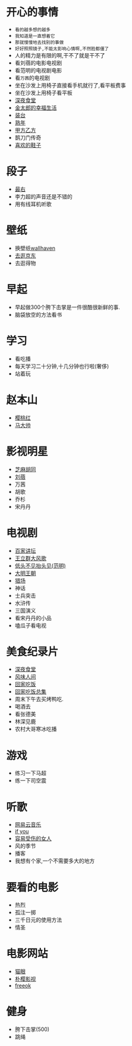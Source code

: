 # 开心的事情
- `看的越多想的越多`
- `我知道是一直想着它`
- `那就慢慢地去找别的事做`
- `好好照照镜子,不能太影响心情啊,不然脸都僵了`
- 人的精力是有限的啊,干不了就是干不了
- 看刘蓓的电影电视剧
- 看范明的电视剧电影
- 看`万茜`的电视剧
- 坐在沙发上用椅子直接看手机就行了,看平板费事
- 坐在沙发上用椅子看平板
- [深夜食堂](https://www.bilibili.com/bangumi/play/ss28611?spm_id_from=333.337.0.0)
- [金太郎的幸福生活](https://www.ixigua.com/search/%E9%87%91%E5%A4%AA%E7%8B%BC%E7%9A%84%E5%B9%B8%E7%A6%8F%E7%94%9F%E6%B4%BB/?logTag=6d61710302328edc481f&tab_name=home&fss=sug)
- [装台](https://tv.cctv.com/2023/06/17/VIDESnP6cn901T1dQ3OELqRH230617.shtml?srcfrom=baidualading&event2=bdtg_pc_hkafjzpq)
- [熟年](https://www.iqiyi.com/v_2a8lk171ams.html?vfm=2008_aldbd&fv=p_02_01)
- [甲方乙方](https://www.bilibili.com/bangumi/play/ep415542?theme=movie&spm_id_from=333.337.0.0)
- 鹊刀门传奇
- [喜欢的鞋子](./happy-clothes.md)

# 段子
- [最右](https://izuiyou.com/)
- 李力超的声音还是不错的
- 用有线耳机听歌

# 壁纸
- 换壁纸[wallhaven](https://wallhaven.cc/)
- [去逛京东](https://www.jd.com/)
- 去逛得物

# 早起
- 早起做300个胯下击掌是一件很酷很新鲜的事.
- 脑袋放空的方法看书

# 学习
- 看吃播
- 每天学习二十分钟,十几分钟也行啦(奢侈)
- 站着玩

# 赵本山
- [樱桃红](https://so.youku.com/search_video/q_%E6%A8%B1%E6%A1%83%E7%BA%A2?searchfrom=1)
- [马大帅](https://www.ixigua.com/6793227325396746759?utm_source=baidu_lvideo)

# 影视明星
- [芝麻胡同](https://www.iqiyi.com/v_19rqxqzd50.html)
- [刘蓓](https://www.freeok.vip)
- 万茜
- 胡歌
- 乔杉
- 宋丹丹

# 电视剧
- [百家讲坛](https://tv.cctv.com/lm/bjjt/)
- [王立群大风歌](https://v.youku.com/v_show/id_XNDUyMDYzMjE3Ng==.html?s=a826af36f2154aae8d81&spm=a2hje.13141534.1_3.d_15_1&scm=20140719.apircmd.239143.video_XNDUyMDYzMjE3Ng==)
- [低头不见抬头见(范明)](https://www.iqiyi.com/v_19rrdpfdqs.html)
- [大明王朝](https://v.youku.com/v_show/id_XMjQ4NDkwMTAzMg==.html?firsttime=660)
- [猎场](https://www.iqiyi.com/v_19rrduuito.html?vfm=2008_aldbd&fv=p_02_01)
- 神话
- 士兵突击
- 水浒传
- 三国演义
- 看宋丹丹的小品
- 嗑瓜子看电视

# 美食纪录片
- [深夜食堂](https://www.bilibili.com/bangumi/play/ss28612/?spm_id_from=333.999.0.0)
- [风味人间](https://www.freeok.vip/vodplay/5659-1-1.html)
- [回家吃饭](https://tv.cctv.com/2023/07/03/VIDEyPKgHp7ciDvHsZLvDvVl230703.shtml?spm=C28340.PdNvWY0LYxCP.EZXfRXnNE2FP.40)
- [回家吃饭总集](https://tv.cctv.com/lm/hjcf/videoset/?spm=C52448022284.P88430000411.0.0)
- 周末下午去买烤鸭吃.
- 喝酒去
- 看张德美
- 林深见鹿
- 农村大哥寒冰吃播


# 游戏
- 练习一下马超
- 练一下司空震

# 听歌
- [网易云音乐](https://music.163.com/#)
- [if you](https://music.163.com/#/song?id=410629770&market=baiduqk)
- [容易受伤的女人](https://music.163.com/#/song?id=298880)
- 风的季节
- 播客
- 我想有个家,一个不需要多大的地方

# 要看的电影
- 热烈
- 孤注一掷
- 三千日元的使用方法
- 情圣

# 电影网站
- [猫眼](https://www.maoyan.com/)
- [朴樱影视](https://www.pyys.top/)
- [freeok](https://freeok.vip)

# 健身
- 胯下击掌(500)
- 跳绳


